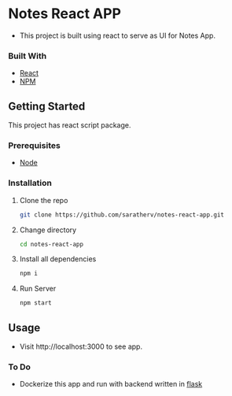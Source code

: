 # Notes React APP
- This project is built using react to serve as UI for Notes App.


### Built With
* [React](https://react.dev/)
* [NPM](https://www.npmjs.com/)


## Getting Started

This project has react script package.

### Prerequisites
* [Node](https://nodejs.org/en/download/current)


### Installation

1. Clone the repo
   ```sh
   git clone https://github.com/saratherv/notes-react-app.git
   ```
2. Change directory
    ```sh
    cd notes-react-app
    ```
3. Install all dependencies
   ```sh
   npm i
   ```
4. Run Server
   ```sh
   npm start
   ```
   
## Usage

- Visit http://localhost:3000 to see app.

### To Do
- Dockerize this app and run with backend written in [flask](https://github.com/saratherv/notes)

